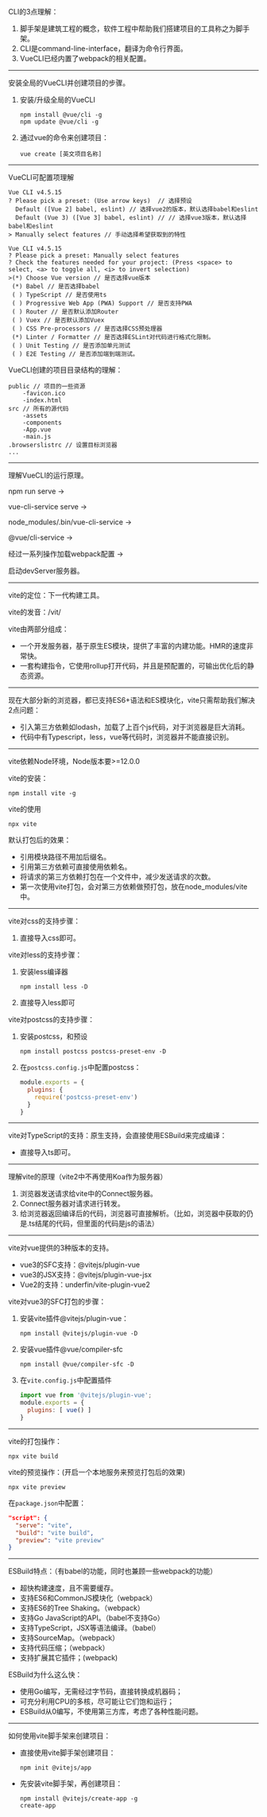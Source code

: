 CLI的3点理解：

1. 脚手架是建筑工程的概念，软件工程中帮助我们搭建项目的工具称之为脚手架。
2. CLI是command-line-interface，翻译为命令行界面。
3. VueCLI已经内置了webpack的相关配置。

------

安装全局的VueCLI并创建项目的步骤。

1. 安装/升级全局的VueCLI

   ```shell
   npm install @vue/cli -g
   npm update @vue/cli -g
   ```

2. 通过vue的命令来创建项目：

   ```shell
   vue create [英文项目名称]
   ```

------

VueCLI可配置项理解

```shell
Vue CLI v4.5.15
? Please pick a preset: (Use arrow keys)  // 选择预设
  Default ([Vue 2] babel, eslint) // 选择vue2的版本，默认选择babel和eslint
  Default (Vue 3) ([Vue 3] babel, eslint) // // 选择vue3版本，默认选择babel和eslint
> Manually select features // 手动选择希望获取到的特性
```

```shell
Vue CLI v4.5.15
? Please pick a preset: Manually select features
? Check the features needed for your project: (Press <space> to select, <a> to toggle all, <i> to invert selection)
>(*) Choose Vue version // 是否选择vue版本
 (*) Babel // 是否选择babel
 ( ) TypeScript // 是否使用ts
 ( ) Progressive Web App (PWA) Support // 是否支持PWA
 ( ) Router // 是否默认添加Router
 ( ) Vuex // 是否默认添加Vuex
 ( ) CSS Pre-processors // 是否选择CSS预处理器
 (*) Linter / Formatter // 是否选择ESLint对代码进行格式化限制。
 ( ) Unit Testing // 是否添加单元测试
 ( ) E2E Testing // 是否添加端到端测试。
```

VueCLI创建的项目目录结构的理解：

```
public // 项目的一些资源
	-favicon.ico
	-index.html
src // 所有的源代码
	-assets
	-components
	-App.vue
	-main.js
.browserslistrc // 设置目标浏览器
...
```

------

理解VueCLI的运行原理。

npm run serve -> 

vue-cli-service serve -> 

node_modules/.bin/vue-cli-service -> 

@vue/cli-service ->

经过一系列操作加载webpack配置 ->

启动devServer服务器。

------

vite的定位：下一代构建工具。

vite的发音：/vit/

vite由两部分组成：

- 一个开发服务器，基于原生ES模块，提供了丰富的内建功能。HMR的速度非常快。
- 一套构建指令，它使用rollup打开代码，并且是预配置的，可输出优化后的静态资源。

------

现在大部分新的浏览器，都已支持ES6+语法和ES模块化，vite只需帮助我们解决2点问题：

- 引入第三方依赖如lodash，加载了上百个js代码，对于浏览器是巨大消耗。
- 代码中有Typescript，less，vue等代码时，浏览器并不能直接识别。

------

vite依赖Node环境，Node版本要>=12.0.0

vite的安装：

```shell
npm install vite -g
```

vite的使用

```shell
npx vite
```

默认打包后的效果：

- 引用模块路径不用加后缀名。
- 引用第三方依赖可直接使用依赖名。
- 将请求的第三方依赖打包在一个文件中，减少发送请求的次数。
- 第一次使用vite打包，会对第三方依赖做预打包，放在node_modules/vite中。

------

vite对css的支持步骤：

1. 直接导入css即可。

vite对less的支持步骤：

1. 安装less编译器

   ```shell
   npm install less -D
   ```

2. 直接导入less即可

vite对postcss的支持步骤：

1. 安装postcss，和预设

   ```shell
   npm install postcss postcss-preset-env -D
   ```

2. 在`postcss.config.js`中配置postcss：

   ```javascript
   module.exports = {
     plugins: {
       require('postcss-preset-env')
     }
   }
   ```

------

vite对TypeScript的支持：原生支持，会直接使用ESBuild来完成编译：

- 直接导入ts即可。

------

理解vite的原理（vite2中不再使用Koa作为服务器）

1. 浏览器发送请求给vite中的Connect服务器。
2. Connect服务器对请求进行转发。
3. 给浏览器返回编译后的代码，浏览器可直接解析。（比如，浏览器中获取的仍是.ts结尾的代码，但里面的代码是js的语法）

------

vite对vue提供的3种版本的支持。

- vue3的SFC支持：@vitejs/plugin-vue
- vue3的JSX支持：@vitejs/plugin-vue-jsx
- Vue2的支持：underfin/vite-plugin-vue2

vite对vue3的SFC打包的步骤：

1. 安装vite插件@vitejs/plugin-vue：

   ```shell
   npm install @vitejs/plugin-vue -D
   ```

2. 安装vue插件@vue/compiler-sfc

   ```shell
   npm install @vue/compiler-sfc -D
   ```

3. 在`vite.config.js`中配置插件

   ```javascript
   import vue from '@vitejs/plugin-vue';
   module.exports = {
     plugins: [ vue() ]
   }
   ```

------

vite的打包操作：

```shell
npx vite build
```

vite的预览操作：(开启一个本地服务来预览打包后的效果)

```shell
npx vite preview
```

在`package.json`中配置：

```json
"script": {
  "serve": "vite",
  "build": "vite build",
  "preview": "vite preview"
}
```

------

ESBuild特点：（有babel的功能，同时也兼顾一些webpack的功能）

- 超快构建速度，且不需要缓存。
- 支持ES6和CommonJS模块化（webpack）
- 支持ES6的Tree Shaking。（webpack）
- 支持Go JavaScript的API。（babel不支持Go）
- 支持TypeScript，JSX等语法编译。（babel）
- 支持SourceMap。（webpack）
- 支持代码压缩；（webpack）
- 支持扩展其它插件；(webpack)

ESBuild为什么这么快：

- 使用Go编写，无需经过字节码，直接转换成机器码；
- 可充分利用CPU的多核，尽可能让它们饱和运行；
- ESBuild从0编写，不使用第三方库，考虑了各种性能问题。

------

如何使用vite脚手架来创建项目：

- 直接使用vite脚手架创建项目：

  ```shell
  npm init @vitejs/app
  ```

- 先安装vite脚手架，再创建项目：

  ```shell
  npm install @vitejs/create-app -g
  create-app
  ```

  